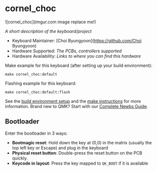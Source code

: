 # cornel_choc

![cornel_choc](imgur.com image replace me!)

*A short description of the keyboard/project*

* Keyboard Maintainer: [Choi Byungyoon](https://github.com/Choi Byungyoon)
* Hardware Supported: *The PCBs, controllers supported*
* Hardware Availability: *Links to where you can find this hardware*

Make example for this keyboard (after setting up your build environment):

    make cornel_choc:default

Flashing example for this keyboard:

    make cornel_choc:default:flash

See the [build environment setup](https://docs.qmk.fm/#/getting_started_build_tools) and the [make instructions](https://docs.qmk.fm/#/getting_started_make_guide) for more information. Brand new to QMK? Start with our [Complete Newbs Guide](https://docs.qmk.fm/#/newbs).

## Bootloader

Enter the bootloader in 3 ways:

* **Bootmagic reset**: Hold down the key at (0,0) in the matrix (usually the top left key or Escape) and plug in the keyboard
* **Physical reset button**: Double-press the reset button on the PCB quickly.
* **Keycode in layout**: Press the key mapped to `QK_BOOT` if it is available
